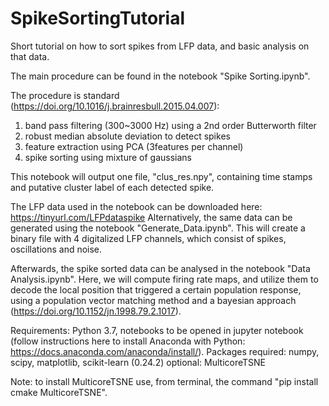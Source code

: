 # SpikeSortingTutorial
Short tutorial on how to sort spikes from LFP data, and basic analysis on that data.

The main procedure can be found in the notebook "Spike Sorting.ipynb".

The procedure is standard (https://doi.org/10.1016/j.brainresbull.2015.04.007):
1) band pass filtering (300~3000 Hz) using a 2nd order Butterworth filter
2) robust median absolute deviation to detect spikes
3) feature extraction using PCA (3features per channel)
4) spike sorting using mixture of gaussians

This notebook will output one file, "clus_res.npy", containing time stamps and putative cluster label of each detected spike.

The LFP data used in the notebook can be downloaded here: https://tinyurl.com/LFPdataspike
Alternatively, the same data can be generated using the notebook "Generate_Data.ipynb".
This will create a binary file with 4 digitalized LFP channels, which consist of spikes, oscillations and noise.

Afterwards, the spike sorted data can be analysed in the notebook "Data Analysis.ipynb".
Here, we will compute firing rate maps, and utilize them to decode the local position that triggered a certain population response, using a population vector matching method and a bayesian approach (https://doi.org/10.1152/jn.1998.79.2.1017).


Requirements:
Python 3.7, notebooks to be opened in jupyter notebook (follow instructions here to install Anaconda with Python: https://docs.anaconda.com/anaconda/install/).
Packages required: numpy, scipy, matplotlib, scikit-learn (0.24.2)
optional: MulticoreTSNE

Note: to install MulticoreTSNE use, from terminal, the command "pip install cmake MulticoreTSNE".
